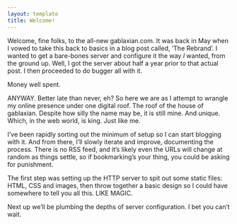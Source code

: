 ```yaml
---
layout: template
title: Welcome!
---
```


Welcome, fine folks, to the all-new gablaxian.com. It was back in May when I vowed to take this back to basics in a blog post called, ‘The Rebrand’. I wanted to get a bare-bones server and configure it the way <em>I</em> wanted, from the ground up. Well, I got the server about half a year prior to that actual post. I then proceeded to do bugger all with it.

Money well spent.

ANYWAY. Better late than never, eh? So here we are as I attempt to wrangle my online presence under one digital roof. The roof
of the house of gablaxian. Despite how silly the name may be, it is still mine. And unique. Which, in the web world, is king. Just like me.

I’ve been rapidly sorting out the minimum of setup so I can start blogging with it. And from there, I’ll slowly iterate and improve,
documenting the process. There is no RSS feed, and it’s likely even the URLs will change at random as things settle, so
if bookmarking’s your thing, you could be asking for punishment.

The first step was setting up the HTTP server to spit out some static files: HTML, CSS and images, then throw together a basic
design so I could have somewhere to tell you all this. LIKE MAGIC.

Next up we’ll be plumbing the depths of server configuration. I bet you can’t wait.